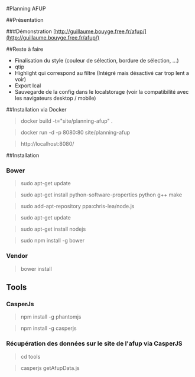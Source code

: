 #Planning AFUP

##Présentation

###Démonstration
[http://guillaume.bouyge.free.fr/afup/](http://guillaume.bouyge.free.fr/afup/)

##Reste à faire
- Finalisation du style (couleur de sélection, bordure de sélection, ...)
- qtip
- Highlight qui correspond au filtre (Intégré mais désactivé car trop lent a voir)
- Export Ical
- Sauvegarde de la config dans le localstorage (voir la compatibilité avec les navigateurs desktop / mobile)

##Installation via Docker

> docker build -t="site/planning-afup" .

> docker run -d -p 8080:80 site/planning-afup

> http://localhost:8080/


##Installation

### Bower

> sudo apt-get update

> sudo apt-get install python-software-properties python g++ make

> sudo add-apt-repository ppa:chris-lea/node.js

> sudo apt-get update

> sudo apt-get install nodejs

> sudo npm install -g bower

### Vendor
> bower install

## Tools
### CasperJs

> npm install -g phantomjs

> npm install -g casperjs

### Récupération des données sur le site de l'afup via CasperJS

> cd tools

> casperjs getAfupData.js
